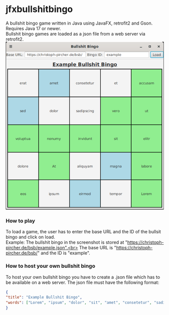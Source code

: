 # jfxbullshitbingo
A bullshit bingo game written in Java using JavaFX, retrofit2 and Gson. Requires Java 17 or newer. <br>
Bullshit bingo games are loaded as a json file from a web server via retrofit2.<br>
![Screenshot of bullshit bingo](https://github.com/MeisterDuedel/jfxbullshitbingo/blob/main/readme/jfxbsb.png) <br>
### How to play
To load a game, the user has to enter the base URL and the ID of the bullsit bingo and click on load. <br>
Example: The bullshit bingo in the screenshot is stored at "https://christoph-pircher.de/bsb/example.json".<br>
The base URL is "https://christoph-pircher.de/bsb/" and the ID is "example".
### How to host your own bullshit bingo
To host your own bullshit bingo you have to create a .json file which has to be available on a web server.
The json file must have the following format: <br>
```json
{
"title": "Example Bullshit Bingo",
"words": ["Lorem", "ipsum", "dolor", "sit", "amet", "consetetur", "sadipscing", "elitr", "sed", "diam", "nonumy", "eirmod", "tempor", "invidunt", "ut", "labore", "et", "dolore", "magna", "aliquyam", "erat", "voluptua", "At", "vero", "eos", "accusam"]
}
```
